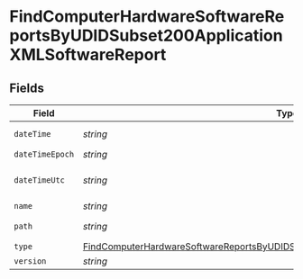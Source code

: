 # FindComputerHardwareSoftwareReportsByUDIDSubset200ApplicationXMLSoftwareReport


## Fields

| Field                                                                                                                                                                                               | Type                                                                                                                                                                                                | Required                                                                                                                                                                                            | Description                                                                                                                                                                                         | Example                                                                                                                                                                                             |
| --------------------------------------------------------------------------------------------------------------------------------------------------------------------------------------------------- | --------------------------------------------------------------------------------------------------------------------------------------------------------------------------------------------------- | --------------------------------------------------------------------------------------------------------------------------------------------------------------------------------------------------- | --------------------------------------------------------------------------------------------------------------------------------------------------------------------------------------------------- | --------------------------------------------------------------------------------------------------------------------------------------------------------------------------------------------------- |
| `dateTime`                                                                                                                                                                                          | *string*                                                                                                                                                                                            | :heavy_minus_sign:                                                                                                                                                                                  | N/A                                                                                                                                                                                                 | 2017-07-07 18:37:04                                                                                                                                                                                 |
| `dateTimeEpoch`                                                                                                                                                                                     | *string*                                                                                                                                                                                            | :heavy_minus_sign:                                                                                                                                                                                  | N/A                                                                                                                                                                                                 | 1499470624555                                                                                                                                                                                       |
| `dateTimeUtc`                                                                                                                                                                                       | *string*                                                                                                                                                                                            | :heavy_minus_sign:                                                                                                                                                                                  | N/A                                                                                                                                                                                                 | 2017-07-07T18:37:04.555-0500                                                                                                                                                                        |
| `name`                                                                                                                                                                                              | *string*                                                                                                                                                                                            | :heavy_minus_sign:                                                                                                                                                                                  | N/A                                                                                                                                                                                                 | Parallels Desktop.app                                                                                                                                                                               |
| `path`                                                                                                                                                                                              | *string*                                                                                                                                                                                            | :heavy_minus_sign:                                                                                                                                                                                  | N/A                                                                                                                                                                                                 | /Applications/Parallels Desktop.app                                                                                                                                                                 |
| `type`                                                                                                                                                                                              | [FindComputerHardwareSoftwareReportsByUDIDSubset200ApplicationXMLSoftwareReportType](../../models/operations/findcomputerhardwaresoftwarereportsbyudidsubset200applicationxmlsoftwarereporttype.md) | :heavy_minus_sign:                                                                                                                                                                                  | N/A                                                                                                                                                                                                 |                                                                                                                                                                                                     |
| `version`                                                                                                                                                                                           | *string*                                                                                                                                                                                            | :heavy_minus_sign:                                                                                                                                                                                  | N/A                                                                                                                                                                                                 | 9.0                                                                                                                                                                                                 |